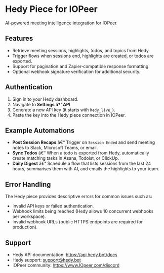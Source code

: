 ﻿# Hedy Piece for IOPeer

AI-powered meeting intelligence integration for IOPeer.

## Features
- Retrieve meeting sessions, highlights, todos, and topics from Hedy.
- Trigger flows when sessions end, highlights are created, or todos are exported.
- Support for pagination and Zapier-compatible response formatting.
- Optional webhook signature verification for additional security.

## Authentication
1. Sign in to your Hedy dashboard.
2. Navigate to **Settings â†’ API**.
3. Generate a new API key (it starts with `hedy_live_`).
4. Paste the key into the Hedy piece connection in IOPeer.

## Example Automations
- **Post Session Recaps** â€“ Trigger on `Session Ended` and send meeting notes to Slack, Microsoft Teams, or email.
- **Sync Todos** â€“ When a todo is exported from Hedy, automatically create matching tasks in Asana, Todoist, or ClickUp.
- **Daily Digest** â€“ Schedule a flow that lists sessions from the last 24 hours, summarises them with AI, and emails the highlights to your team.

## Error Handling
The Hedy piece provides descriptive errors for common issues such as:
- Invalid API keys or failed authentication.
- Webhook limits being reached (Hedy allows 10 concurrent webhooks per workspace).
- Invalid webhook URLs (public HTTPS endpoints are required for production).

## Support
- Hedy API documentation: https://api.hedy.bot/docs
- Hedy support: support@hedy.bot
- IOPeer community: https://www.IOpeer.com/discord

